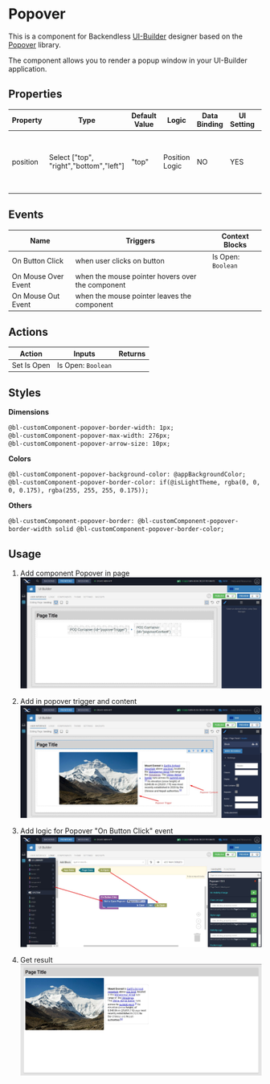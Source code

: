 # Popover

This is a component for Backendless [UI-Builder](https://backendless.com/developers/#ui-builder) designer based on the [Popover](https://react-bootstrap.github.io/components/overlays/#popovers) library.

The component allows you to render a popup window in your UI-Builder application.

## Properties

| Property | Type                                    | Default Value | Logic          | Data Binding | UI Setting | Description                                                            |
| -------- | --------------------------------------- | ------------- | -------------- | ------------ | ---------- | ---------------------------------------------------------------------- |
| position | Select ["top", "right","bottom","left"] | "top"         | Position Logic | NO           | YES        | Allows to determine the position of the popover relative to the button |

## Events

| Name                | Triggers                                         | Context Blocks     |
| ------------------- | ------------------------------------------------ | ------------------ |
| On Button Click     | when user clicks on button                       | Is Open: `Boolean` |
| On Mouse Over Event | when the mouse pointer hovers over the component |                    |
| On Mouse Out Event  | when the mouse pointer leaves the component      |                    |

## Actions

| Action      | Inputs             | Returns |
| ----------- | ------------------ | ------- |
| Set Is Open | Is Open: `Boolean` |         |

## Styles

**Dimensions**
```
@bl-customComponent-popover-border-width: 1px;
@bl-customComponent-popover-max-width: 276px;
@bl-customComponent-popover-arrow-size: 10px;
```

**Colors**
```
@bl-customComponent-popover-background-color: @appBackgroundColor;
@bl-customComponent-popover-border-color: if(@isLightTheme, rgba(0, 0, 0, 0.175), rgba(255, 255, 255, 0.175));
```

**Others**
```
@bl-customComponent-popover-border: @bl-customComponent-popover-border-width solid @bl-customComponent-popover-border-color;
```

## Usage

1. Add component Popover in page
    ![add component in page](./example-images/add-in-page.jpg)

2. Add in popover trigger and content
    ![add trigger and content](./example-images/add-triger-and-content.jpg)

3. Add logic for Popover "On Button Click" event
    ![add logic for on button click](./example-images/on-button-click-event.jpg)

4. Get result
    ![result](./example-images/result.jpg)
